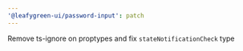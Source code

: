 ```yaml
---
'@leafygreen-ui/password-input': patch
---
```


Remove ts-ignore on proptypes and fix `stateNotificationCheck` type
